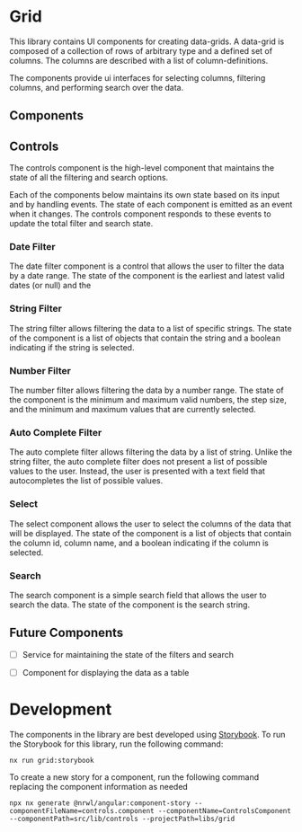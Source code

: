 # Grid 

This library contains UI components for creating data-grids. A data-grid is composed of a collection of rows of arbitrary type and a defined set of columns. The columns are described with a list of column-definitions.

The components provide ui interfaces for selecting columns, filtering columns, and performing search over the data. 

## Components

## Controls
The controls component is the high-level component that maintains the state of all the filtering and search options. 

Each of the components below maintains its own state based on its input and by handling events. The state of each component is emitted as an event when it changes. The controls component responds to these events to update the total filter and search state.

### Date Filter
The date filter component is a control that allows the user to filter the data by a date range. The state of the component is the earliest and latest valid dates (or null) and the 
 ### String Filter
The string filter allows filtering the data to a list of specific strings. The state of the component is a list of objects that contain the string and a boolean indicating if the string is selected.
### Number Filter
The number filter allows filtering the data by a number range. The state of the component is the minimum and maximum valid numbers, the step size, and the minimum and maximum values that are currently selected.

### Auto Complete Filter

The auto complete filter allows filtering the data by a list of string. Unlike the string filter, the auto complete filter does not present a list of possible values to the user. Instead, the user is presented with a text field that autocompletes the list of possible values. 


### Select
The select component allows the user to select the columns of the data that will be displayed. The state of the component is a list of objects that contain the column id, column name, and a boolean indicating if the column is selected.

### Search

The search component is a simple search field that allows the user to search the data. The state of the component is the search string. 

## Future Components

-[ ] Service for maintaining the state of the filters and search

-[ ] Component for displaying the data as a table 

# Development
The components in the library are best developed using [Storybook](https://storybook.js.org). To run the Storybook for this library, run the following command:
 
 ```
 nx run grid:storybook
 ```
 To create a new story for a component, run the following command replacing the component information as needed 

 ``` 
 npx nx generate @nrwl/angular:component-story --componentFileName=controls.component --componentName=ControlsComponent --componentPath=src/lib/controls --projectPath=libs/grid

 ```
